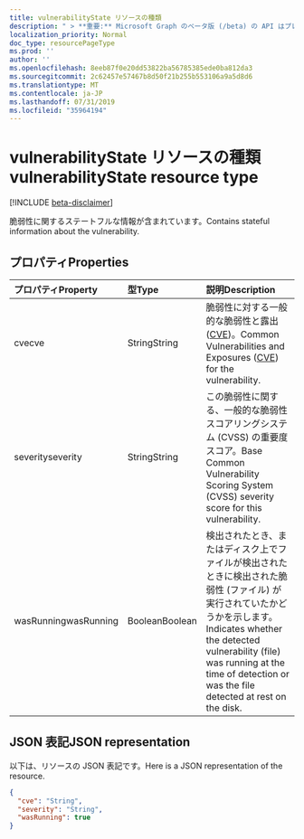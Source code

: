 ```yaml
---
title: vulnerabilityState リソースの種類
description: " > **重要:** Microsoft Graph のベータ版 (/beta) の API はプレビュー中であるため、変更されることがあります。 実稼働アプリケーションでは、これらの API の使用はサポートされていません。"
localization_priority: Normal
doc_type: resourcePageType
ms.prod: ''
author: ''
ms.openlocfilehash: 8eeb87f0e20dd53822ba56785385ede0ba812da3
ms.sourcegitcommit: 2c62457e57467b8d50f21b255b553106a9a5d8d6
ms.translationtype: MT
ms.contentlocale: ja-JP
ms.lasthandoff: 07/31/2019
ms.locfileid: "35964194"
---
```

# <a name="vulnerabilitystate-resource-type"></a><span data-ttu-id="836f5-104">vulnerabilityState リソースの種類</span><span class="sxs-lookup"><span data-stu-id="836f5-104">vulnerabilityState resource type</span></span>

 [!INCLUDE [beta-disclaimer](../../includes/beta-disclaimer.md)]

<span data-ttu-id="836f5-105">脆弱性に関するステートフルな情報が含まれています。</span><span class="sxs-lookup"><span data-stu-id="836f5-105">Contains stateful information about the vulnerability.</span></span>

## <a name="properties"></a><span data-ttu-id="836f5-106">プロパティ</span><span class="sxs-lookup"><span data-stu-id="836f5-106">Properties</span></span>

| <span data-ttu-id="836f5-107">プロパティ</span><span class="sxs-lookup"><span data-stu-id="836f5-107">Property</span></span>   | <span data-ttu-id="836f5-108">型</span><span class="sxs-lookup"><span data-stu-id="836f5-108">Type</span></span> |<span data-ttu-id="836f5-109">説明</span><span class="sxs-lookup"><span data-stu-id="836f5-109">Description</span></span>|
|:---------------|:--------|:----------|
|<span data-ttu-id="836f5-110">cve</span><span class="sxs-lookup"><span data-stu-id="836f5-110">cve</span></span>|<span data-ttu-id="836f5-111">String</span><span class="sxs-lookup"><span data-stu-id="836f5-111">String</span></span>|<span data-ttu-id="836f5-112">脆弱性に対する一般的な脆弱性と露出 ([CVE](https://cve.mitre.org/))。</span><span class="sxs-lookup"><span data-stu-id="836f5-112">Common Vulnerabilities and Exposures ([CVE](https://cve.mitre.org/)) for the vulnerability.</span></span>|
|<span data-ttu-id="836f5-113">severity</span><span class="sxs-lookup"><span data-stu-id="836f5-113">severity</span></span>|<span data-ttu-id="836f5-114">String</span><span class="sxs-lookup"><span data-stu-id="836f5-114">String</span></span>|<span data-ttu-id="836f5-115">この脆弱性に関する、一般的な脆弱性スコアリングシステム (CVSS) の重要度スコア。</span><span class="sxs-lookup"><span data-stu-id="836f5-115">Base Common Vulnerability Scoring System (CVSS) severity score for this vulnerability.</span></span>|
|<span data-ttu-id="836f5-116">wasRunning</span><span class="sxs-lookup"><span data-stu-id="836f5-116">wasRunning</span></span>|<span data-ttu-id="836f5-117">Boolean</span><span class="sxs-lookup"><span data-stu-id="836f5-117">Boolean</span></span>|<span data-ttu-id="836f5-118">検出されたとき、またはディスク上でファイルが検出されたときに検出された脆弱性 (ファイル) が実行されていたかどうかを示します。</span><span class="sxs-lookup"><span data-stu-id="836f5-118">Indicates whether the detected vulnerability (file) was running at the time of detection or was the file detected at rest on the disk.</span></span>|

## <a name="json-representation"></a><span data-ttu-id="836f5-119">JSON 表記</span><span class="sxs-lookup"><span data-stu-id="836f5-119">JSON representation</span></span>

<span data-ttu-id="836f5-120">以下は、リソースの JSON 表記です。</span><span class="sxs-lookup"><span data-stu-id="836f5-120">Here is a JSON representation of the resource.</span></span>

<!-- {
  "blockType": "resource",
  "optionalProperties": [

  ],
  "@odata.type": "microsoft.graph.vulnerabilityState"
}-->

```json
{
  "cve": "String",
  "severity": "String",
  "wasRunning": true
}

```

<!-- uuid: 8fcb5dbc-d5aa-4681-8e31-b001d5168d79
2015-10-25 14:57:30 UTC -->
<!--
{
  "type": "#page.annotation",
  "description": "vulnerabilityState resource",
  "keywords": "",
  "section": "documentation",
  "tocPath": "",
  "suppressions": []
}
-->
